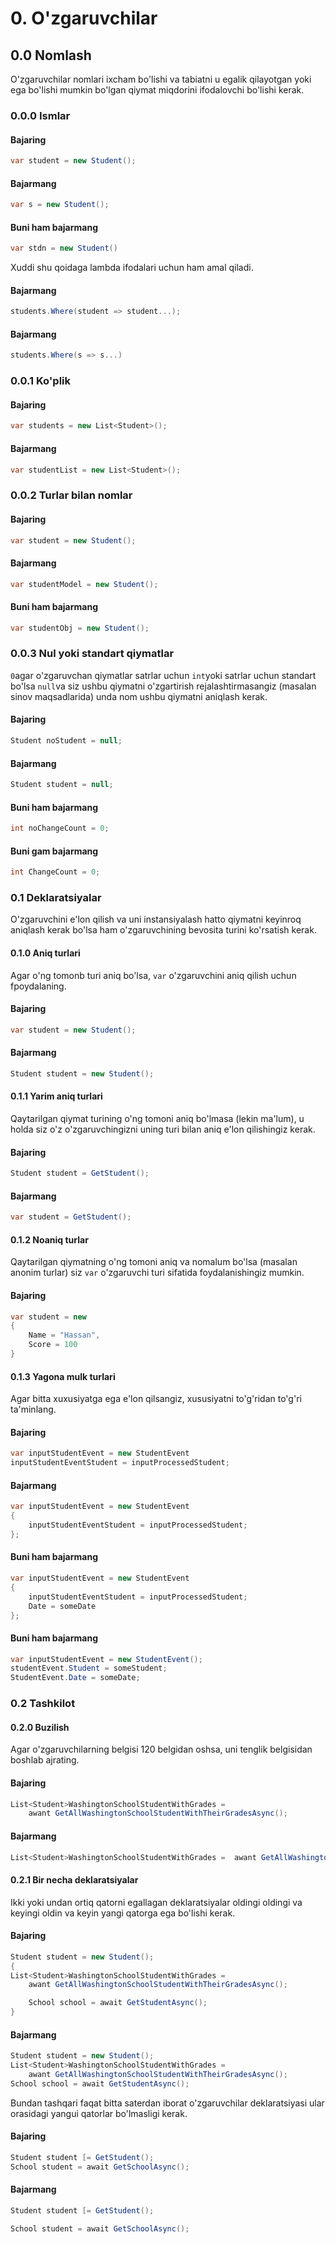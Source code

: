 # 0. O'zgaruvchilar
## 0.0 Nomlash
O'zgaruvchilar nomlari ixcham bo'lishi va tabiatni u egalik qilayotgan yoki ega bo'lishi mumkin bo'lgan qiymat miqdorini  ifodalovchi bo'lishi kerak.
### 0.0.0 Ismlar
#### Bajaring 
```csharp
var student = new Student();
```
#### Bajarmang
```csharp
var s = new Student();
```
#### Buni ham bajarmang 
```csharp
var stdn = new Student()
```
Xuddi shu qoidaga lambda ifodalari uchun ham amal qiladi.
#### Bajarmang 
```csharp
students.Where(student => student...);
```
#### Bajarmang
```csharp
students.Where(s => s...)
```
### 0.0.1 Ko'plik
#### Bajaring
```csharp 
var students = new List<Student>();
```
#### Bajarmang
```csharp
var studentList = new List<Student>();
```
### 0.0.2 Turlar bilan nomlar 
#### Bajaring 
```csharp
var student = new Student();
```
#### Bajarmang
```csharp
var studentModel = new Student();
```
#### Buni ham bajarmang
```csharp
var studentObj = new Student();

```
### 0.0.3 Nul yoki standart qiymatlar 
`0`agar o'zgaruvchan qiymatlar satrlar uchun `int`yoki satrlar uchun standart bo'lsa `null`va siz ushbu qiymatni o'zgartirish rejalashtirmasangiz (masalan sinov maqsadlarida)  unda nom ushbu qiymatni aniqlash kerak.
#### Bajaring 
```csharp
Student noStudent = null;
```
#### Bajarmang
```csharp
Student student = null;
```
#### Buni ham bajarmang
```csharp
int noChangeCount = 0;
```
#### Buni gam bajarmang
```csharp
int ChangeCount = 0;
```
### 0.1 Deklaratsiyalar
O'zgaruvchini e'lon qilish va uni instansiyalash hatto qiymatni keyinroq aniqlash kerak bo'lsa ham o'zgaruvchining bevosita turini ko'rsatish kerak.
#### 0.1.0 Aniq turlari
Agar o'ng tomonb turi aniq bo'lsa, `var` o'zgaruvchini aniq qilish uchun fpoydalaning.
#### Bajaring
```csharp
var student = new Student();
```
#### Bajarmang 
```csharp
Student student = new Student();
```

#### 0.1.1 Yarim aniq turlari 
Qaytarilgan qiymat turining o'ng tomoni aniq bo'lmasa (lekin ma'lum), u holda siz o'z o'zgaruvchingizni uning turi bilan aniq e'lon qilishingiz kerak.
#### Bajaring 
```csharp
Student student = GetStudent();
```
#### Bajarmang 
```csharp
var student = GetStudent();
```
#### 0.1.2 Noaniq turlar 
Qaytarilgan qiymatning o'ng tomoni aniq va nomalum bo'lsa (masalan anonim turlar) siz `var` o'zgaruvchi turi sifatida foydalanishingiz mumkin.
#### Bajaring
```csharp
var student = new
{
	Name = "Hassan",
	Score = 100
}
```
#### 0.1.3 Yagona mulk turlari
Agar bitta xuxusiyatga ega e'lon qilsangiz, xususiyatni to'g'ridan to'g'ri ta'minlang.
#### Bajaring
```csharp
var inputStudentEvent = new StudentEvent
inputStudentEventStudent = inputProcessedStudent;
```
#### Bajarmang
```csharp
var inputStudentEvent = new StudentEvent
{
	inputStudentEventStudent = inputProcessedStudent;
};
```
#### Buni ham bajarmang
```csharp
var inputStudentEvent = new StudentEvent
{
	inputStudentEventStudent = inputProcessedStudent;
	Date = someDate
};
```
#### Buni ham bajarmang
```csharp
var inputStudentEvent = new StudentEvent();
studentEvent.Student = someStudent;
StudentEvent.Date = someDate;
```
### 0.2 Tashkilot 
#### 0.2.0 Buzilish
Agar o'zgaruvchilarning belgisi 120 belgidan oshsa, uni tenglik belgisidan boshlab ajrating.
#### Bajaring 
```csharp
List<Student>WashingtonSchoolStudentWithGrades = 
	awant GetAllWashingtonSchoolStudentWithTheirGradesAsync();
```
#### Bajarmang
```csharp
List<Student>WashingtonSchoolStudentWithGrades =  awant GetAllWashingtonSchoolStudentWithTheirGradesAsync();
```
#### 0.2.1 Bir necha deklaratsiyalar
Ikki yoki undan ortiq qatorni egallagan deklaratsiyalar oldingi oldingi va keyingi oldin va keyin yangi qatorga ega bo'lishi kerak.
#### Bajaring 
```csharp
Student student = new Student();
{
List<Student>WashingtonSchoolStudentWithGrades = 
	awant GetAllWashingtonSchoolStudentWithTheirGradesAsync();

	School school = await GetStudentAsync();
}
```
#### Bajarmang
```csharp
Student student = new Student();
List<Student>WashingtonSchoolStudentWithGrades = 
	awant GetAllWashingtonSchoolStudentWithTheirGradesAsync();
School school = await GetStudentAsync();
```
Bundan tashqari faqat bitta saterdan iborat o'zgaruvchilar deklaratsiyasi ular orasidagi yangui qatorlar bo'lmasligi kerak.

#### Bajaring 
```csharp
Student student [= GetStudent();
School student = await GetSchoolAsync();
```
#### Bajarmang
```csharp
Student student [= GetStudent();

School student = await GetSchoolAsync();
```
